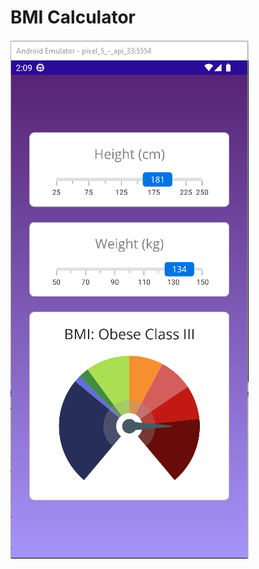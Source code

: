 # BMI Calculator
![BMI Calculator](https://github.com/salisou/MauiAppBMI.App/blob/master/BMIApp.PNG?raw=true)
